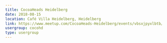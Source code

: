```yaml
---
title: CocoaHeads Heidelberg
date: 2018-08-15
location: Café Villa Heidelberg, Heidelberg
link: https://www.meetup.com/CocoaHeads-Heidelberg/events/vbsxjpyxlbtb/
usergroup: cocohd
type: usergroup
---
```


